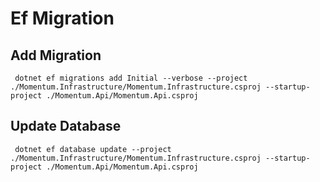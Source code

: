 # Ef Migration

## Add Migration

```
 dotnet ef migrations add Initial --verbose --project ./Momentum.Infrastructure/Momentum.Infrastructure.csproj --startup-project ./Momentum.Api/Momentum.Api.csproj
```

## Update Database

```
 dotnet ef database update --project ./Momentum.Infrastructure/Momentum.Infrastructure.csproj --startup-project ./Momentum.Api/Momentum.Api.csproj
```
